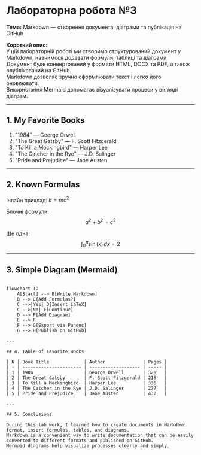 # Лабораторна робота №3
**Тема:** Markdown — створення документа, діаграми та публікація на GitHub  

**Короткий опис:**  
У цій лабораторній роботі ми створимо структурований документ у Markdown, навчимося додавати формули, таблиці та діаграми.  
Документ буде конвертований у формати HTML, DOCX та PDF, а також опублікований на GitHub.  
Markdown дозволяє зручно оформлювати текст і легко його оновлювати.  
Використання Mermaid допомагає візуалізувати процеси у вигляді діаграм.

---

## 1. My Favorite Books

1. "1984" — George Orwell  
2. "The Great Gatsby" — F. Scott Fitzgerald  
3. "To Kill a Mockingbird" — Harper Lee  
4. "The Catcher in the Rye" — J.D. Salinger  
5. "Pride and Prejudice" — Jane Austen  

---

## 2. Known Formulas

Інлайн приклад: $E = mc^2$  

Блочні формули:
$$
a^2 + b^2 = c^2
$$

Ще одна:
$$
\int_0^{\pi} \sin(x) \, dx = 2
$$

---

## 3. Simple Diagram (Mermaid)

```mermaid

flowchart TD
    A[Start] --> B[Write Markdown]
    B --> C{Add Formulas?}
    C -->|Yes| D[Insert LaTeX]
    C -->|No| E[Continue]
    D --> F[Add Diagram]
    E --> F
    F --> G[Export via Pandoc]
    G --> H[Publish on GitHub]

---

## 4. Table of Favorite Books

| № | Book Title             | Author              | Pages |
| - | ---------------------- | ------------------- | ----- |
| 1 | 1984                   | George Orwell       | 328   |
| 2 | The Great Gatsby       | F. Scott Fitzgerald | 218   |
| 3 | To Kill a Mockingbird  | Harper Lee          | 336   |
| 4 | The Catcher in the Rye | J.D. Salinger       | 277   |
| 5 | Pride and Prejudice    | Jane Austen         | 432   |

---

## 5. Conclusions

During this lab work, I learned how to create documents in Markdown format, insert formulas, tables, and diagrams.  
Markdown is a convenient way to write documentation that can be easily converted to different formats and published on GitHub.  
Mermaid diagrams help visualize processes clearly and simply.
